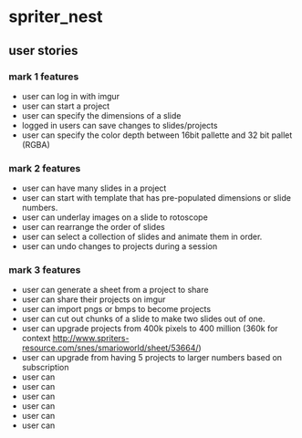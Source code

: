 # spriter_nest
## user stories
### mark 1 features
* user can log in with imgur
* user can start a project
* user can specify the dimensions of a slide
* logged in users can save changes to slides/projects
* user can specify the color depth between 16bit pallette and 32 bit pallet (RGBA)

### mark 2 features
* user can have many slides in a project
* user can start with template that has pre-populated dimensions or slide numbers.
* user can underlay images on a slide to rotoscope
* user can rearrange the order of slides
* user can select a collection of slides and animate them in order.
* user can undo changes to projects during a session

### mark 3 features
* user can generate a sheet from a project to share
* user can share their projects on imgur
* user can import pngs or bmps to become projects
* user can cut out chunks of a slide to make two slides out of one.
* user can upgrade projects from 400k pixels to 400 million (360k for context http://www.spriters-resource.com/snes/smarioworld/sheet/53664/)
* user can upgrade from having 5 projects to larger numbers based on subscription
* user can 
* user can 
* user can 
* user can 
* user can 
* user can 
<!-- be more mindful of when previous decisions are hindering new features and when to refactor them -->
<!-- be more mindful when communicating ideas to tend towards generalities at first and be more precise as the situation calls for it -->
